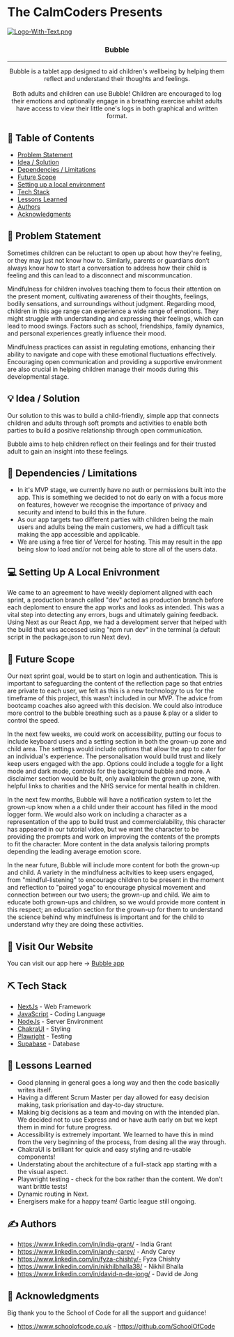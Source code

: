 # The CalmCoders Presents

[![Logo-With-Text.png](https://i.postimg.cc/hvsqV7Sk/Bubble-Logo.png)](https://postimg.cc/jnD9b2nc)

<h3 align="center">Bubble</h3>

---

<p align="center"> 
Bubble is a tablet app designed to aid children's wellbeing by helping them reflect and understand their thoughts and feelings.
    <br> 
    <br>
Both adults and children can use Bubble! Children are encouraged to log their emotions and optionally engage in a breathing exercise whilst adults have access to view their little one's logs in both graphical and written format.
    
</p>

## 📝 Table of Contents

- [Problem Statement](#problem_statement)
- [Idea / Solution](#idea)
- [Dependencies / Limitations](#limitations)
- [Future Scope](#future_scope)
- [Setting up a local environment](#getting_started)
- [Tech Stack](#tech_stack)
- [Lessons Learned](#lessons_learned)
- [Authors](#authors)
- [Acknowledgments](#acknowledgments)

## 🧐 Problem Statement <a name = "problem_statement"></a>

Sometimes children can be reluctant to open up about how they're feeling, or they may just not know how to. Similarly, parents or guardians don’t always know how to start a conversation to address how their child is feeling and this can lead to a disconnect and miscommuncation.

Mindfulness for children involves teaching them to focus their attention on the present moment, cultivating awareness of their thoughts, feelings, bodily sensations, and surroundings without judgment. Regarding mood, children in this age range can experience a wide range of emotions. They might struggle with understanding and expressing their feelings, which can lead to mood swings. Factors such as school, friendships, family dynamics, and personal experiences greatly influence their mood.

Mindfulness practices can assist in regulating emotions, enhancing their ability to navigate and cope with these emotional fluctuations effectively. Encouraging open communication and providing a supportive environment are also crucial in helping children manage their moods during this developmental stage.

## 💡 Idea / Solution <a name = "idea"></a>

Our solution to this was to build a child-friendly, simple app that connects children and adults through soft prompts and activities to enable both parties to build a positive relationship through open communication.

Bubble aims to help children reflect on their feelings and for their trusted adult to gain an insight into these feelings.

## 🛑 Dependencies / Limitations <a name = "limitations"></a>

- In it's MVP stage, we currently have no auth or permissions built into the app. This is something we decided to not do early on with a focus more on features, however we recognise the importance of privacy and security and intend to build this in the future.
- As our app targets two different parties with children being the main users and adults being the main customers, we had a difficult task making the app accessible and applicable.
- We are using a free tier of Vercel for hosting. This may result in the app being slow to load and/or not being able to store all of the users data.

## 💻 Setting Up A Local Enivronment <a name = "getting_started"></a>

We came to an agreement to have weekly deploment aligned with each sprint, a production branch called "dev" acted as production branch before each deploment to ensure the app works and looks as intended. This was a vital step into detecting any errors, bugs and ultimately gaining feedback. Using Next as our React App, we had a development server that helped with 
the build that was accessed using "npm run dev" in the terminal (a default script in the package.json to run Next dev).

## 🚀 Future Scope <a name = "future_scope"></a>

Our next sprint goal, would be to start on login and authentication. This is important to safeguarding the content of the reflection page so that entries are private to each user, we felt as this is a new technology to us for the timeframe of this project, this wasn't included in our MVP. The advice from bootcamp coaches also agreed with this decision. We could also introduce more control to the bubble breathing such as a pause & play or a slider to control the speed. 

In the next few weeks, we could work on accessibility, putting our focus to include keyboard users and a setting section in both the grown-up zone and child area. The settings would include options that allow the app to cater for an individual's experience. The personalisation would build trust and likely keep users engaged with the app. Options could include a toggle for a light mode and dark mode, controls for the background bubble and more. A disclaimer section would be built, only availablein the grown up zone, with helpful links to charities and the NHS service for mental health in children.

In the next few months, Bubble will have a notification system to let the grown-up know when a a child under their account has filled in the mood logger form. We would also work on including a character as a representation of the app to build trust and commercialability, this character has appeared in our tutorial video, but we want the character to be providing the prompts and work on improving the contents of the prompts to fit the character. More content in the data analysis tailoring prompts depending the leading average emotion score. 

In the near future, Bubble will include more content for both the grown-up and child. A variety in the mindfulness acitvities to keep users engaged, from "mindful-listening" to encourage children to be present in the moment and reflection to "paired yoga" to encourage physical movement and connection between our two users; the grown-up and child. We aim to educate both grown-ups and children, so we would provide more content in this respect; an education section for the grown-up for them to understand the science behind why mindfulness is important and for the child to understand why they are doing these activities.

## 🏁 Visit Our Website <a name = "vist_our_website"></a>

You can visit our app here -> <a href="https://bubble-app-two.vercel.app/">Bubble app</a>

## ⛏️ Tech Stack <a name = "tech_stack"></a>

- [NextJs](https://nextjs.org/) - Web Framework
- [JavaScript](https://www.typescriptlang.org) - Coding Language
- [NodeJs](https://nodejs.org/en/) - Server Environment
- [ChakraUI](https://tailwindcss.com) - Styling
- [Plawright](https://www.cypress.io) - Testing
- [Supabase](https://www.postgresql.org) - Database

## 🏫 Lessons Learned <a name = "lessons_learned"></a>

- Good planning in general goes a long way and then the code basically writes itself.
- Having a different Scrum Master per day allowed for easy decision making, task priorisation and day-to-day structure.
- Making big decisions as a team and moving on with the intended plan. We decided not to use Express and or have auth early on but we kept them in mind for future progress.
- Accessibility is extremely important. We learned to have this in mind from the very beginning of the process, from desing all the way through.
- ChakraUI is brilliant for quick and easy styling and re-usable components!
- Understating about the architecture of a full-stack app starting with a the visual aspect.
- Playwright testing - check for the box rather than the content. We don't want brittle tests!
- Dynamic routing in Next.
- Energisers make for a happy team! Gartic league still ongoing.

## ✍️ Authors <a name = "authors"></a>

- https://www.linkedin.com/in/india-grant/ - India Grant
- https://www.linkedin.com/in/andy-carey/ - Andy Carey
- https://www.linkedin.com/in/fyza-chishty/- Fyza Chishty
- https://www.linkedin.com/in/nikhilbhalla38/ - Nikhil Bhalla
- https://www.linkedin.com/in/david-n-de-jong/ - David de Jong

## 🎉 Acknowledgments <a name = "acknowledgments"></a>

Big thank you to the School of Code for all the support and guidance!

- https://www.schoolofcode.co.uk - https://github.com/SchoolOfCode

